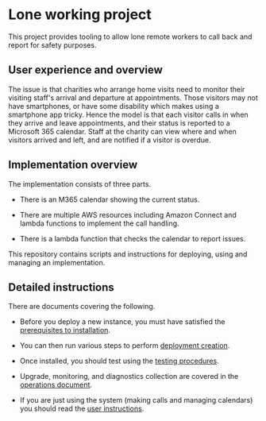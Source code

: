 # Lone working project

This project provides tooling to allow lone remote workers to call back and report for safety purposes.

## User experience and overview

The issue is that charities who arrange home visits need to monitor their visiting staff's arrival and departure at appointments. Those visitors may not have smartphones, or have some disability which makes using a smartphone app tricky. Hence the model is that each visitor calls in when they arrive and leave appointments, and their status is reported to a Microsoft 365 calendar. Staff at the charity can view where and when visitors arrived and left, and are notified if a visitor is overdue.

## Implementation overview

The implementation consists of three parts.

- There is an M365 calendar showing the current status.

- There are multiple AWS resources including Amazon Connect and lambda functions to implement the call handling.

- There is a lambda function that checks the calendar to report issues.

This repository contains scripts and instructions for deploying, using and managing an implementation.

## Detailed instructions

There are documents covering the following.

- Before you deploy a new instance, you must have satisfied the [prerequisites to installation](docs/prereqs.md).

- You can then run various steps to perform [deployment creation](docs/creation.md).

- Once installed, you should test using the [testing procedures](docs/testing.md).

- Upgrade, monitoring, and diagnostics collection are covered in the [operations document](docs/operations.md).

- If you are just using the system (making calls and managing calendars) you should read the [user instructions](docs/user.md).
